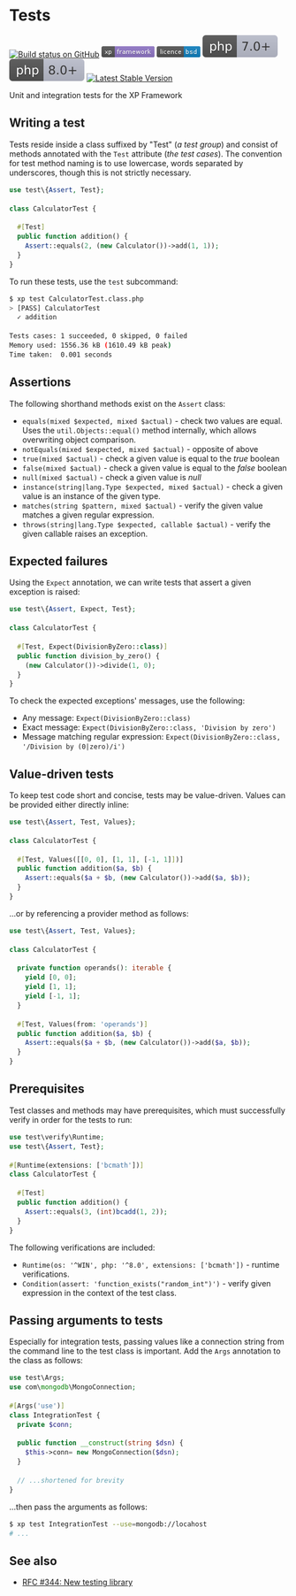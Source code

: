Tests
=====

[![Build status on GitHub](https://github.com/xp-framework/test/workflows/Tests/badge.svg)](https://github.com/xp-framework/test/actions)
[![XP Framework Module](https://raw.githubusercontent.com/xp-framework/web/master/static/xp-framework-badge.png)](https://github.com/xp-framework/core)
[![BSD Licence](https://raw.githubusercontent.com/xp-framework/web/master/static/licence-bsd.png)](https://github.com/xp-framework/core/blob/master/LICENCE.md)
[![Requires PHP 7.0+](https://raw.githubusercontent.com/xp-framework/web/master/static/php-7_0plus.svg)](http://php.net/)
[![Supports PHP 8.0+](https://raw.githubusercontent.com/xp-framework/web/master/static/php-8_0plus.svg)](http://php.net/)
[![Latest Stable Version](https://poser.pugx.org/xp-framework/test/version.png)](https://packagist.org/packages/xp-framework/test)

Unit and integration tests for the XP Framework

Writing a test
--------------
Tests reside inside a class suffixed by "Test" (*a test group*) and consist of methods annotated with the `Test` attribute (*the test cases*). The convention for test method naming is to use lowercase, words separated by underscores, though this is not strictly necessary.

```php
use test\{Assert, Test};

class CalculatorTest {

  #[Test]
  public function addition() {
    Assert::equals(2, (new Calculator())->add(1, 1));
  }
}
```

To run these tests, use the `test` subcommand:

```sh
$ xp test CalculatorTest.class.php
> [PASS] CalculatorTest
  ✓ addition

Tests cases: 1 succeeded, 0 skipped, 0 failed
Memory used: 1556.36 kB (1610.49 kB peak)
Time taken:  0.001 seconds
```

Assertions
----------
The following shorthand methods exist on the `Assert` class:

* `equals(mixed $expected, mixed $actual)` - check two values are equal. Uses the `util.Objects::equal()` method internally, which allows overwriting object comparison.
* `notEquals(mixed $expected, mixed $actual)` - opposite of above
* `true(mixed $actual)` - check a given value is equal to the *true* boolean
* `false(mixed $actual)`  - check a given value is equal to the *false* boolean
* `null(mixed $actual)` - check a given value is *null*
* `instance(string|lang.Type $expected, mixed $actual)` - check a given value is an instance of the given type.
* `matches(string $pattern, mixed $actual)` - verify the given value matches a given regular expression.
* `throws(string|lang.Type $expected, callable $actual)` - verify the given callable raises an exception.

Expected failures
-----------------
Using the `Expect` annotation, we can write tests that assert a given exception is raised:

```php
use test\{Assert, Expect, Test};

class CalculatorTest {

  #[Test, Expect(DivisionByZero::class)]
  public function division_by_zero() {
    (new Calculator())->divide(1, 0);
  }
}
```

To check the expected exceptions' messages, use the following:

* Any message: `Expect(DivisionByZero::class)`
* Exact message: `Expect(DivisionByZero::class, 'Division by zero')`
* Message matching regular expression: `Expect(DivisionByZero::class, '/Division by (0|zero)/i')`

Value-driven tests
------------------
To keep test code short and concise, tests may be value-driven. Values can be provided either directly inline:

```php
use test\{Assert, Test, Values};

class CalculatorTest {

  #[Test, Values([[0, 0], [1, 1], [-1, 1]])]
  public function addition($a, $b) {
    Assert::equals($a + $b, (new Calculator())->add($a, $b));
  }
}
```

...or by referencing a provider method as follows:

```php
use test\{Assert, Test, Values};

class CalculatorTest {

  private function operands(): iterable {
    yield [0, 0];
    yield [1, 1];
    yield [-1, 1];
  }

  #[Test, Values(from: 'operands')]
  public function addition($a, $b) {
    Assert::equals($a + $b, (new Calculator())->add($a, $b));
  }
}
```

Prerequisites
-------------
Test classes and methods may have prerequisites, which must successfully verify in order for the tests to run:

```php
use test\verify\Runtime;
use test\{Assert, Test};

#[Runtime(extensions: ['bcmath'])]
class CalculatorTest {

  #[Test]
  public function addition() {
    Assert::equals(3, (int)bcadd(1, 2));
  }
}
```

The following verifications are included:

* `Runtime(os: '^WIN', php: '^8.0', extensions: ['bcmath'])` - runtime verifications.
* `Condition(assert: 'function_exists("random_int")')` - verify given expression in the context of the test class.

Passing arguments to tests
--------------------------
Especially for integration tests, passing values like a connection string from the command line to the test class is important. Add the `Args` annotation to the class as follows:

```php
use test\Args;
use com\mongodb\MongoConnection;

#[Args('use')]
class IntegrationTest {
  private $conn;

  public function __construct(string $dsn) {
    $this->conn= new MongoConnection($dsn);
  }

  // ...shortened for brevity
}
```

...then pass the arguments as follows:

```bash
$ xp test IntegrationTest --use=mongodb://locahost
# ...
```

See also
--------
* [RFC #344: New testing library](https://github.com/xp-framework/rfc/issues/344)
